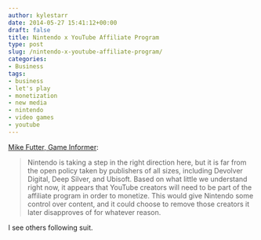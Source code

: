 ```yaml
---
author: kylestarr
date: 2014-05-27 15:41:12+00:00
draft: false
title: Nintendo x YouTube Affiliate Program
type: post
slug: /nintendo-x-youtube-affiliate-program/
categories:
- Business
tags:
- business
- let's play
- monetization
- new media
- nintendo
- video games
- youtube
---
```


[Mike Futter, Game Informer](http://www.gameinformer.com/b/news/archive/2014/05/27/report-nintendo-to-begin-youtube-affiliate-program):

> Nintendo is taking a step in the right direction here, but it is far from the open policy taken by publishers of all sizes, including Devolver Digital, Deep Silver, and Ubisoft. Based on what little we understand right now, it appears that YouTube creators will need to be part of the affiliate program in order to monetize. This would give Nintendo some control over content, and it could choose to remove those creators it later disapproves of for whatever reason.

I see others following suit.
